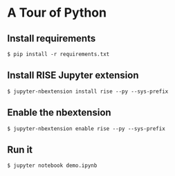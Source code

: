 # A Tour of Python

## Install requirements
```
$ pip install -r requirements.txt
```

## Install RISE Jupyter extension
```
$ jupyter-nbextension install rise --py --sys-prefix
```

## Enable the nbextension
```
$ jupyter-nbextension enable rise --py --sys-prefix
```

## Run it
```
$ jupyter notebook demo.ipynb
```


